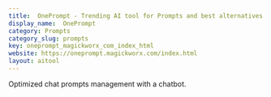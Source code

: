 ```yaml
---
title:  OnePrompt - Trending AI tool for Prompts and best alternatives
display_name:  OnePrompt
category: Prompts
category_slug: prompts
key: oneprompt_magickworx_com_index_html
website: https://oneprompt.magickworx.com/index.html
layout: aitool
---
```


Optimized chat prompts management with a chatbot.
